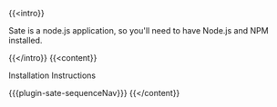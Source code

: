 {{<intro}}

Sate is a node.js application, so you'll need to have Node.js and NPM installed.

{{</intro}}
{{<content}}

<div class="todo">
    Installation Instructions
</div>

{{{plugin-sate-sequenceNav}}}
{{</content}}